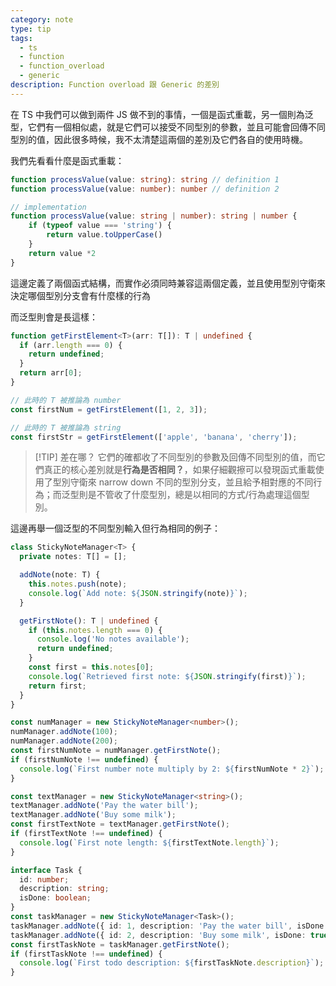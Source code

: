 ```yaml
---
category: note
type: tip
tags:
  - ts
  - function
  - function_overload
  - generic
description: Function overload 跟 Generic 的差別
---
```

在 TS 中我們可以做到兩件 JS 做不到的事情，一個是函式重載，另一個則為泛型，它們有一個相似處，就是它們可以接受不同型別的參數，並且可能會回傳不同型別的值，因此很多時候，我不太清楚這兩個的差別及它們各自的使用時機。

我們先看看什麼是函式重載：
```ts
function processValue(value: string): string // definition 1
function processValue(value: number): number // definition 2

// implementation
function processValue(value: string | number): string | number {
	if (typeof value === 'string') {
		return value.toUpperCase()
	}
	return value *2
}
```

這邊定義了兩個函式結構，而實作必須同時兼容這兩個定義，並且使用型別守衛來決定哪個型別分支會有什麼樣的行為

而泛型則會是長這樣：
```ts
function getFirstElement<T>(arr: T[]): T | undefined {
  if (arr.length === 0) {
    return undefined;
  }
  return arr[0];
}

// 此時的 T 被推論為 number
const firstNum = getFirstElement([1, 2, 3]);

// 此時的 T 被推論為 string
const firstStr = getFirstElement(['apple', 'banana', 'cherry']);
```


> [!TIP] 差在哪？
> 它們的確都收了不同型別的參數及回傳不同型別的值，而它們真正的核心差別就是**行為是否相同？**，如果仔細觀擦可以發現函式重載使用了型別守衛來 narrow down 不同的型別分支，並且給予相對應的不同行為；而泛型則是不管收了什麼型別，總是以相同的方式/行為處理這個型別。

這邊再舉一個泛型的不同型別輸入但行為相同的例子：
```ts
class StickyNoteManager<T> {
  private notes: T[] = [];

  addNote(note: T) {
    this.notes.push(note);
    console.log(`Add note: ${JSON.stringify(note)}`);
  }

  getFirstNote(): T | undefined {
    if (this.notes.length === 0) {
      console.log('No notes available');
      return undefined;
    }
    const first = this.notes[0];
    console.log(`Retrieved first note: ${JSON.stringify(first)}`);
    return first;
  }
}

const numManager = new StickyNoteManager<number>();
numManager.addNote(100);
numManager.addNote(200);
const firstNumNote = numManager.getFirstNote();
if (firstNumNote !== undefined) {
  console.log(`First number note multiply by 2: ${firstNumNote * 2}`);
}

const textManager = new StickyNoteManager<string>();
textManager.addNote('Pay the water bill');
textManager.addNote('Buy some milk');
const firstTextNote = textManager.getFirstNote();
if (firstTextNote !== undefined) {
  console.log(`First note length: ${firstTextNote.length}`);
}

interface Task {
  id: number;
  description: string;
  isDone: boolean;
}
const taskManager = new StickyNoteManager<Task>();
taskManager.addNote({ id: 1, description: 'Pay the water bill', isDone: false });
taskManager.addNote({ id: 2, description: 'Buy some milk', isDone: true });
const firstTaskNote = taskManager.getFirstNote();
if (firstTaskNote !== undefined) {
  console.log(`First todo description: ${firstTaskNote.description}`);
}
```